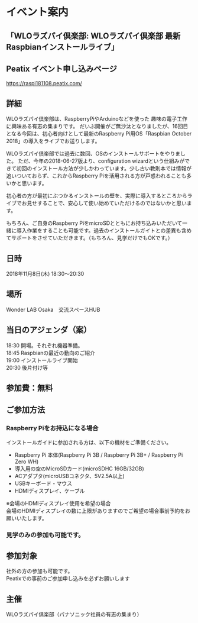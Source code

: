 # イベント案内
## 「WLOラズパイ倶楽部: WLOラズパイ倶楽部 最新Raspbianインストールライブ」

## Peatix イベント申し込みページ
https://raspi181108.peatix.com/

## 詳細
WLOラズパイ倶楽部は、RaspberryPiやArduinoなどを使った 趣味の電子工作に興味ある有志の集まりです。
だいぶ開催がご無沙汰となりましたが、16回目となる今回は、初心者向けとして最新のRaspberry Pi用OS「Raspbian  October 2018」の導入をライブでお送りします。

WLOラズパイ倶楽部では過去に数回、OSのインストールサポートをやりました。
ただ、今年の2018-06-27版より、configuration wizardという仕組みができて初回のインストール方法が少しかわっています。少し古い教則本では情報が追いついておらず、これからRaspberry Piを活用される方が戸惑われることも多いかと思います。

初心者の方が最初にぶつかるインストールの壁を、実際に導入するところからライブでお見せすることで、安心して使い始めていただけるのではないかと思います。

もちろん、ご自身のRaspberry PiをmicroSDとともにお持ち込みいただいて一緒に導入作業をすることも可能です。過去のインストールガイトとの差異も含めてサポートをさせていただきます。（もちろん、見学だけでもOKです。）

## 日時
2018年11月8日(木) 18:30～20:30 <br>

## 場所
Wonder LAB Osaka　交流スペースHUB <br>

## 当日のアジェンダ（案）　<br>
18:30 開場。それぞれ機器準備。<br>
18:45 Raspbianの最近の動向のご紹介<br>
19:00 インストールライブ開始<br>
20:30 後片付け等<br>

## 参加費：無料

## ご参加方法
### Raspberry Piをお持込になる場合

インストールガイドに参加される方は、以下の機材をご準備ください。
 * Raspberry Pi 本体(Raspberry Pi 3B / Raspberry Pi 3B+ / Raspberry Pi Zero WH)
 * 導入用の空のMicroSDカード(microSDHC 16GB/32GB)
 * ACアダプタ(microUSBコネクタ、5V2.5A以上)
 * USBキーボード・マウス
 * HDMIディスプレイ、ケーブル

※会場のHDMIディスプレイ使用を希望の場合<br>
会場のHDMIディスプレイの数に上限がありますのでご希望の場合事前予約をお願いいたします。

### 見学のみの参加も可能です。

## 参加対象
社外の方の参加も可能です。 <br>
Peatixでの事前のご参加申し込みを必ずお願いします<br>

## 主催
WLOラズパイ倶楽部（パナソニック社員の有志の集まり）<br>
